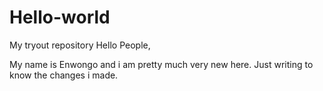 # Hello-world
My tryout repository
Hello People,

My name is Enwongo and i am pretty much very new here.
Just writing to know the changes i made.
